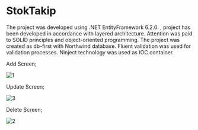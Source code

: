 # StokTakip
The project was developed using .NET EntityFramework 6.2.0. , project has been developed in accordance with layered architecture. Attention was paid to SOLID principles and object-oriented programming. The project was created as db-first with Northwind database. Fluent validation was used for validation processes. Ninject technology was used as IOC container.

Add Screen;

![1](https://user-images.githubusercontent.com/128610192/231909730-06cca072-cfad-4f46-b19f-ac9e3946b821.PNG)



Update Screen;

![3](https://user-images.githubusercontent.com/128610192/231909768-238ce431-7321-4f31-bc13-20028c78278b.PNG)



Delete Screen;

![2](https://user-images.githubusercontent.com/128610192/231909781-2a5561b5-e347-48dd-a91a-1c058b5faa12.PNG)
